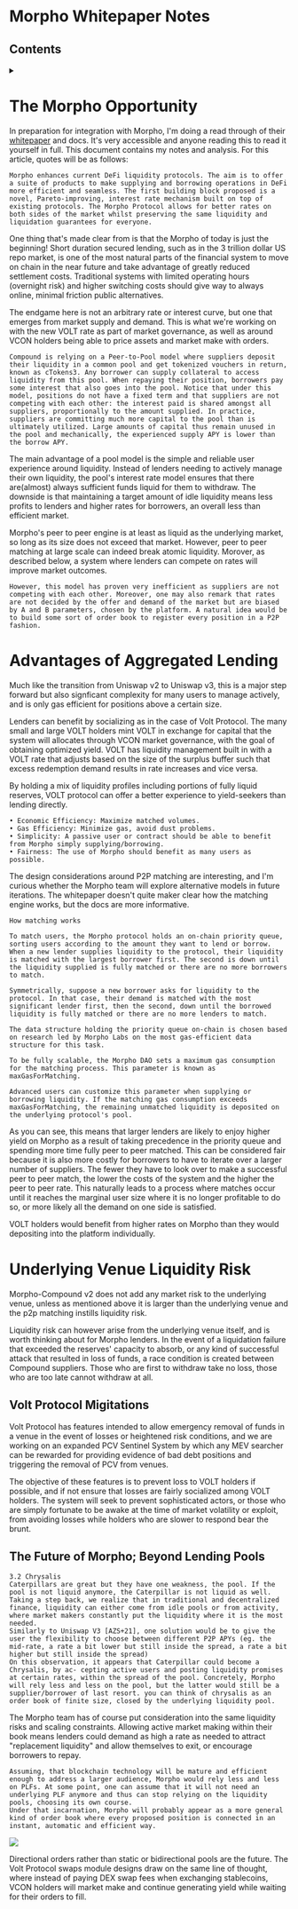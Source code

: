 # Morpho Whitepaper Notes <!-- omit in toc -->

## Contents <!-- omit in toc -->
<details>

<summary></summary>

- [The Morpho Opportunity](#the-morpho-opportunity)
- [Advantages of Aggregated Lending](#advantages-of-aggregated-lending)
- [Underlying Venue Liquidity Risk](#underlying-venue-liquidity-risk)
  - [Volt Protocol Migitations](#volt-protocol-migitations)
  - [The Future of Morpho; Beyond Lending Pools](#the-future-of-morpho-beyond-lending-pools)

</details>

# The Morpho Opportunity

In preparation for integration with Morpho, I'm doing a read through of their [whitepaper](https://whitepaper.morpho.xyz) and docs. It's very accessible and anyone reading this to read it yourself in full. This document contains my notes and analysis. For this article, quotes will be as follows:

```
Morpho enhances current DeFi liquidity protocols. The aim is to offer a suite of products to make supplying and borrowing operations in DeFi more efficient and seamless. The first building block proposed is a novel, Pareto-improving, interest rate mechanism built on top of existing protocols. The Morpho Protocol allows for better rates on both sides of the market whilst preserving the same liquidity and liquidation guarantees for everyone.
```

One thing that's made clear from is that the Morpho of today is just the beginning! Short duration secured lending, such as in the 3 trillion dollar US repo market, is one of the most natural parts of the financial system to move on chain in the near future and take advantage of greatly reduced settlement costs. Traditional systems with limited operating hours (overnight risk) and higher switching costs should give way to always online, minimal friction public alternatives.

The endgame here is not an arbitrary rate or interest curve, but one that emerges from market supply and demand. This is what we're working on with the new VOLT rate as part of market governance, as well as around VCON holders being able to price assets and market make with orders.

```
Compound is relying on a Peer-to-Pool model where suppliers deposit their liquidity in a common pool and get tokenized vouchers in return, known as cTokens3. Any borrower can supply collateral to access liquidity from this pool. When repaying their position, borrowers pay some interest that also goes into the pool. Notice that under this model, positions do not have a fixed term and that suppliers are not competing with each other: the interest paid is shared amongst all suppliers, proportionally to the amount supplied. In practice, suppliers are committing much more capital to the pool than is ultimately utilized. Large amounts of capital thus remain unused in the pool and mechanically, the experienced supply APY is lower than the borrow APY.
```

The main advantage of a pool model is the simple and reliable user experience around liquidity. Instead of lenders needing to actively manage their own liquidity, the pool's interest rate model ensures that there are(almost) always sufficient funds liquid for them to withdraw. The downside is that maintaining a target amount of idle liquidity means less profits to lenders and higher rates for borrowers, an overall less than efficient market.

Morpho's peer to peer engine is at least as liquid as the underlying market, so long as its size does not exceed that market. However, peer to peer matching at large scale can indeed break atomic liquidity. Morover, as described below, a system where lenders can compete on rates will improve market outcomes.

```
However, this model has proven very inefficient as suppliers are not competing with each other. Moreover, one may also remark that rates are not decided by the offer and demand of the market but are biased by A and B parameters, chosen by the platform. A natural idea would be to build some sort of order book to register every position in a P2P fashion.
```

# Advantages of Aggregated Lending

Much like the transition from Uniswap v2 to Uniswap v3, this is a major step forward but also signficant complexity for many users to manage actively, and is only gas efficient for positions above a certain size.

Lenders can benefit by socializing as in the case of Volt Protocol. The many small and large VOLT holders mint VOLT in exchange for capital that the system will allocates through VCON market governance, with the goal of obtaining optimized yield. VOLT has liquidity management built in with a VOLT rate that adjusts based on the size of the surplus buffer such that excess redemption demand results in rate increases and vice versa.

By holding a mix of liquidity profiles including portions of fully liquid reserves, VOLT protocol can offer a better experience to yield-seekers than lending directly.

```
• Economic Efficiency: Maximize matched volumes.
• Gas Efficiency: Minimize gas, avoid dust problems.
• Simplicity: A passive user or contract should be able to benefit from Morpho simply supplying/borrowing.
• Fairness: The use of Morpho should benefit as many users as possible.
```

The design considerations around P2P matching are interesting, and I'm curious whether the Morpho team will explore alternative models in future iterations. The whitepaper doesn't quite maker clear how the matching engine works, but the docs are more informative.

```
How matching works

To match users, the Morpho protocol holds an on-chain priority queue, sorting users according to the amount they want to lend or borrow. When a new lender supplies liquidity to the protocol, their liquidity is matched with the largest borrower first. The second is down until the liquidity supplied is fully matched or there are no more borrowers to match.

Symmetrically, suppose a new borrower asks for liquidity to the protocol. In that case, their demand is matched with the most significant lender first, then the second, down until the borrowed liquidity is fully matched or there are no more lenders to match.

The data structure holding the priority queue on-chain is chosen based on research led by Morpho Labs on the most gas-efficient data structure for this task.

To be fully scalable, the Morpho DAO sets a maximum gas consumption for the matching process. This parameter is known as maxGasForMatching.

Advanced users can customize this parameter when supplying or borrowing liquidity. If the matching gas consumption exceeds maxGasForMatching, the remaining unmatched liquidity is deposited on the underlying protocol's pool.
```

As you can see, this means that larger lenders are likely to enjoy higher yield on Morpho as a result of taking precedence in the priority queue and spending more time fully peer to peer matched. This can be considered fair because it is also more costly for borrowers to have to iterate over a larger number of suppliers. The fewer they have to look over to make a successful peer to peer match, the lower the costs of the system and the higher the peer to peer rate. This naturally leads to a process where matches occur until it reaches the marginal user size where it is no longer profitable to do so, or more likely all the demand on one side is satisfied.

VOLT holders would benefit from higher rates on Morpho than they would depositing into the platform individually.

# Underlying Venue Liquidity Risk

Morpho-Compound v2 does not add any market risk to the underlying venue, unless as mentioned above it is larger than the underlying venue and the p2p matching instills liquidity risk.

Liquidity risk can however arise from the underlying venue itself, and is worth thinking about for Morpho lenders. In the event of a liquidation failure that exceeded the reserves' capacity to absorb, or any kind of successful attack that resulted in loss of funds, a race condition is created between Compound suppliers. Those who are first to withdraw take no loss, those who are too late cannot withdraw at all.

## Volt Protocol Migitations

Volt Protocol has features intended to allow emergency removal of funds in a venue in the event of losses or heightened risk conditions, and we are working on an expanded PCV Sentinel System by which any MEV searcher can be rewarded for providing evidence of bad debt positions and triggering the removal of PCV from venues.

The objective of these features is to prevent loss to VOLT holders if possible, and if not ensure that losses are fairly socialized among VOLT holders. The system will seek to prevent sophisticated actors, or those who are simply fortunate to be awake at the time of market volatility or exploit, from avoiding losses while holders who are slower to respond bear the brunt.

## The Future of Morpho; Beyond Lending Pools

```
3.2 Chrysalis
Caterpillars are great but they have one weakness, the pool. If the pool is not liquid anymore, the Caterpillar is not liquid as well. Taking a step back, we realize that in traditional and decentralized finance, liquidity can either come from idle pools or from activity, where market makers constantly put the liquidity where it is the most needed.
Similarly to Uniswap V3 [AZS+21], one solution would be to give the user the flexibility to choose between different P2P APYs (eg. the mid-rate, a rate a bit lower but still inside the spread, a rate a bit higher but still inside the spread)
On this observation, it appears that Caterpillar could become a Chrysalis, by ac- cepting active users and posting liquidity promises at certain rates, within the spread of the pool. Concretely, Morpho will rely less and less on the pool, but the latter would still be a supplier/borrower of last resort. you can think of chrysalis as an order book of finite size, closed by the underlying liquidity pool.

```

The Morpho team has of course put consideration into the same liquidity risks and scaling constraints. Allowing active market making within their book means lenders could demand as high a rate as needed to attract "replacement liquidity" and allow themselves to exit, or encourage borrowers to repay.

```
Assuming, that blockchain technology will be mature and efficient enough to address a larger audience, Morpho would rely less and less on PLFs. At some point, one can assume that it will not need an underlying PLF anymore and thus can stop relying on the liquidity pools, choosing its own course.
Under that incarnation, Morpho will probably appear as a more general kind of order book where every proposed position is connected in an instant, automatic and efficient way.
```

![](always_has_been.jpeg)

Directional orders rather than static or bidirectional pools are the future. The Volt Protocol swaps module designs draw on the same line of thought, where instead of paying DEX swap fees when exchanging stablecoins, VCON holders will market make and continue generating yield while waiting for their orders to fill.